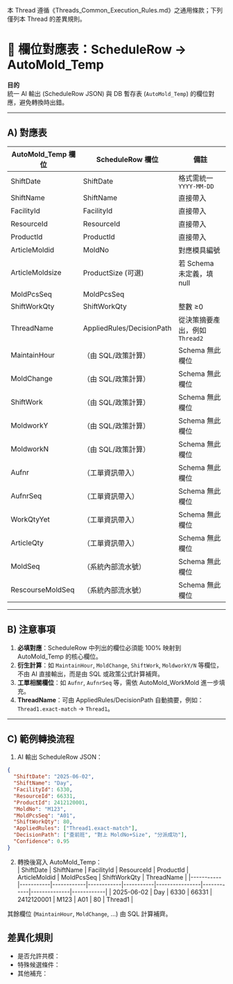 本 Thread 遵循《Threads_Common_Execution_Rules.md》之通用條款；下列僅列本 Thread 的差異規則。


# 🔗 欄位對應表：ScheduleRow → AutoMold_Temp

**目的**  
統一 AI 輸出 (ScheduleRow JSON) 與 DB 暫存表 (`AutoMold_Temp`) 的欄位對應，避免轉換時出錯。

---

## A) 對應表

| AutoMold_Temp 欄位   | ScheduleRow 欄位 | 備註 |
|----------------------|------------------|------|
| ShiftDate           | ShiftDate        | 格式需統一 `YYYY-MM-DD` |
| ShiftName           | ShiftName        | 直接帶入 |
| FacilityId          | FacilityId       | 直接帶入 |
| ResourceId          | ResourceId       | 直接帶入 |
| ProductId           | ProductId        | 直接帶入 |
| ArticleMoldid       | MoldNo           | 對應模具編號 |
| ArticleMoldsize     | ProductSize (可選) | 若 Schema 未定義，填 null |
| MoldPcsSeq          | MoldPcsSeq       | |
| ShiftWorkQty        | ShiftWorkQty     | 整數 ≥0 |
| ThreadName          | AppliedRules/DecisionPath | 從決策摘要產出，例如 `Thread2` |
| MaintainHour        | （由 SQL/政策計算） | Schema 無此欄位 |
| MoldChange          | （由 SQL/政策計算） | Schema 無此欄位 |
| ShiftWork           | （由 SQL/政策計算） | Schema 無此欄位 |
| MoldworkY           | （由 SQL/政策計算） | Schema 無此欄位 |
| MoldworkN           | （由 SQL/政策計算） | Schema 無此欄位 |
| Aufnr               | （工單資訊帶入）   | Schema 無此欄位 |
| AufnrSeq            | （工單資訊帶入）   | Schema 無此欄位 |
| WorkQtyYet          | （工單資訊帶入）   | Schema 無此欄位 |
| ArticleQty          | （工單資訊帶入）   | Schema 無此欄位 |
| MoldSeq             | （系統內部流水號） | Schema 無此欄位 |
| RescourseMoldSeq    | （系統內部流水號） | Schema 無此欄位 |

---

## B) 注意事項
1. **必填對應**：ScheduleRow 中列出的欄位必須能 100% 映射到 AutoMold_Temp 的核心欄位。  
2. **衍生計算**：如 `MaintainHour`, `MoldChange`, `ShiftWork`, `MoldworkY/N` 等欄位，不由 AI 直接輸出，而是由 SQL 或政策公式計算補齊。  
3. **工單相關欄位**：如 `Aufnr`, `AufnrSeq` 等，需依 AutoMold_WorkMold 進一步填充。  
4. **ThreadName**：可由 AppliedRules/DecisionPath 自動摘要，例如：`Thread1.exact-match` → `Thread1`。  

---

## C) 範例轉換流程

1. AI 輸出 ScheduleRow JSON：  
```json
{
  "ShiftDate": "2025-06-02",
  "ShiftName": "Day",
  "FacilityId": 6330,
  "ResourceId": 66331,
  "ProductId": 2412120001,
  "MoldNo": "M123",
  "MoldPcsSeq": "A01",
  "ShiftWorkQty": 80,
  "AppliedRules": ["Thread1.exact-match"],
  "DecisionPath": ["查前班", "對上 MoldNo+Size", "分派成功"],
  "Confidence": 0.95
}
```

2. 轉換後寫入 AutoMold_Temp：  
| ShiftDate | ShiftName | FacilityId | ResourceId | ProductId | ArticleMoldid | MoldPcsSeq | ShiftWorkQty | ThreadName |
|-----------|-----------|------------|------------|-----------|----------------|------------|--------------|------------|
| 2025-06-02 | Day | 6330 | 66331 | 2412120001 | M123 | A01 | 80 | Thread1 |

其餘欄位 (`MaintainHour`, `MoldChange`, …) 由 SQL 計算補齊。


## 差異化規則
- 是否允許共模：
- 特殊候選條件：
- 其他補充：
